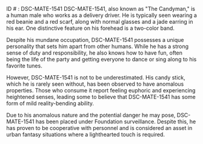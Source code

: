 ID # : DSC-MATE-1541
DSC-MATE-1541, also known as "The Candyman," is a human male who works as a delivery driver. He is typically seen wearing a red beanie and a red scarf, along with normal glasses and a jade earring in his ear. One distinctive feature on his forehead is a two-color band.

Despite his mundane occupation, DSC-MATE-1541 possesses a unique personality that sets him apart from other humans. While he has a strong sense of duty and responsibility, he also knows how to have fun, often being the life of the party and getting everyone to dance or sing along to his favorite tunes. 

However, DSC-MATE-1541 is not to be underestimated. His candy stick, which he is rarely seen without, has been observed to have anomalous properties. Those who consume it report feeling euphoric and experiencing heightened senses, leading some to believe that DSC-MATE-1541 has some form of mild reality-bending ability. 

Due to his anomalous nature and the potential danger he may pose, DSC-MATE-1541 has been placed under Foundation surveillance. Despite this, he has proven to be cooperative with personnel and is considered an asset in urban fantasy situations where a lighthearted touch is required.